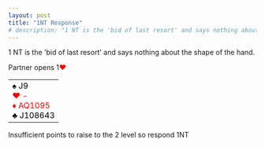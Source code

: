 ```yaml
---
layout: post
title: "1NT Response"
# description: "1 NT is the 'bid of last resort' and says nothing about the shape of the hand."
---
```

1 NT is the 'bid of last resort' and says nothing about the shape of the hand.

Partner opens 1<font style='color:red;'>&hearts;</font>

<table style='width: auto; border: 0;'>
  <td style='border: 0;'>
  <font style='color:black;'>&spades; J9</font>
  <br/> <font style='color:red;'>&hearts; - </font>
  <br/> <font style='color:red;'>&diams; AQ1095 </font>
  <br/> <font style='color:black;'>&clubs; J108643</font>
  </td>
</table>

Insufficient points to raise to the 2 level so respond 1NT